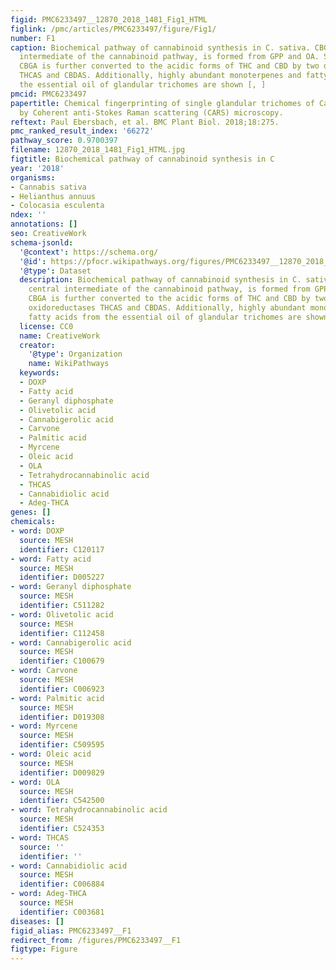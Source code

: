 ```yaml
---
figid: PMC6233497__12870_2018_1481_Fig1_HTML
figlink: /pmc/articles/PMC6233497/figure/Fig1/
number: F1
caption: Biochemical pathway of cannabinoid synthesis in C. sativa. CBGA, the central
  intermediate of the cannabinoid pathway, is formed from GPP and OA. Subsequently
  CBGA is further converted to the acidic forms of THC and CBD by two different oxidoreductases
  THCAS and CBDAS. Additionally, highly abundant monoterpenes and fatty acids from
  the essential oil of glandular trichomes are shown [, ]
pmcid: PMC6233497
papertitle: Chemical fingerprinting of single glandular trichomes of Cannabis sativa
  by Coherent anti-Stokes Raman scattering (CARS) microscopy.
reftext: Paul Ebersbach, et al. BMC Plant Biol. 2018;18:275.
pmc_ranked_result_index: '66272'
pathway_score: 0.9700397
filename: 12870_2018_1481_Fig1_HTML.jpg
figtitle: Biochemical pathway of cannabinoid synthesis in C
year: '2018'
organisms:
- Cannabis sativa
- Helianthus annuus
- Colocasia esculenta
ndex: ''
annotations: []
seo: CreativeWork
schema-jsonld:
  '@context': https://schema.org/
  '@id': https://pfocr.wikipathways.org/figures/PMC6233497__12870_2018_1481_Fig1_HTML.html
  '@type': Dataset
  description: Biochemical pathway of cannabinoid synthesis in C. sativa. CBGA, the
    central intermediate of the cannabinoid pathway, is formed from GPP and OA. Subsequently
    CBGA is further converted to the acidic forms of THC and CBD by two different
    oxidoreductases THCAS and CBDAS. Additionally, highly abundant monoterpenes and
    fatty acids from the essential oil of glandular trichomes are shown [, ]
  license: CC0
  name: CreativeWork
  creator:
    '@type': Organization
    name: WikiPathways
  keywords:
  - DOXP
  - Fatty acid
  - Geranyl diphosphate
  - Olivetolic acid
  - Cannabigerolic acid
  - Carvone
  - Palmitic acid
  - Myrcene
  - Oleic acid
  - OLA
  - Tetrahydrocannabinolic acid
  - THCAS
  - Cannabidiolic acid
  - Adeg-THCA
genes: []
chemicals:
- word: DOXP
  source: MESH
  identifier: C120117
- word: Fatty acid
  source: MESH
  identifier: D005227
- word: Geranyl diphosphate
  source: MESH
  identifier: C511282
- word: Olivetolic acid
  source: MESH
  identifier: C112458
- word: Cannabigerolic acid
  source: MESH
  identifier: C100679
- word: Carvone
  source: MESH
  identifier: C006923
- word: Palmitic acid
  source: MESH
  identifier: D019308
- word: Myrcene
  source: MESH
  identifier: C509595
- word: Oleic acid
  source: MESH
  identifier: D009829
- word: OLA
  source: MESH
  identifier: C542500
- word: Tetrahydrocannabinolic acid
  source: MESH
  identifier: C524353
- word: THCAS
  source: ''
  identifier: ''
- word: Cannabidiolic acid
  source: MESH
  identifier: C006884
- word: Adeg-THCA
  source: MESH
  identifier: C003681
diseases: []
figid_alias: PMC6233497__F1
redirect_from: /figures/PMC6233497__F1
figtype: Figure
---
```

